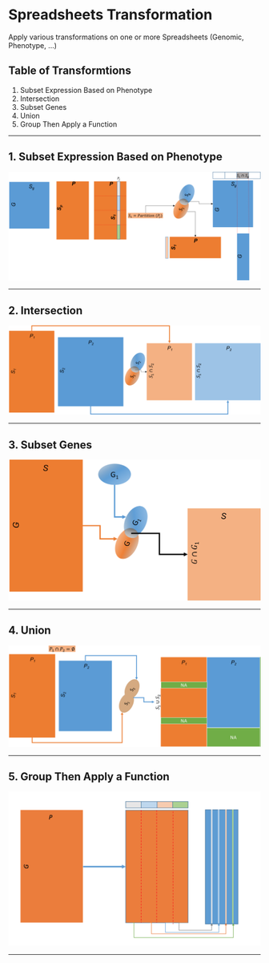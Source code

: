 # Spreadsheets Transformation
Apply various transformations on one or more Spreadsheets (Genomic, Phenotype, ...)


## Table of Transformtions

1. Subset Expression Based on Phenotype
2. Intersection
3. Subset Genes
4. Union
5. Group Then Apply a Function

---

## 1. Subset Expression Based on Phenotype

<p align="center">
  <img  src="images/SubsetExpressionBasedonPhenotype.png">
</p>

---

## 2. Intersection

<p align="center">
  <img  src="images/Intersection.png">
</p>

---

## 3. Subset Genes

<p align="center">
  <img  src="images/SubsetGenes.png">
</p>

---

## 4. Union

<p align="center">
  <img  src="images/Union.png">
</p>

---

## 5. Group Then Apply a Function

<p align="center">
  <img  src="images/GroupThenApplyaFunction.png">
</p>

---


